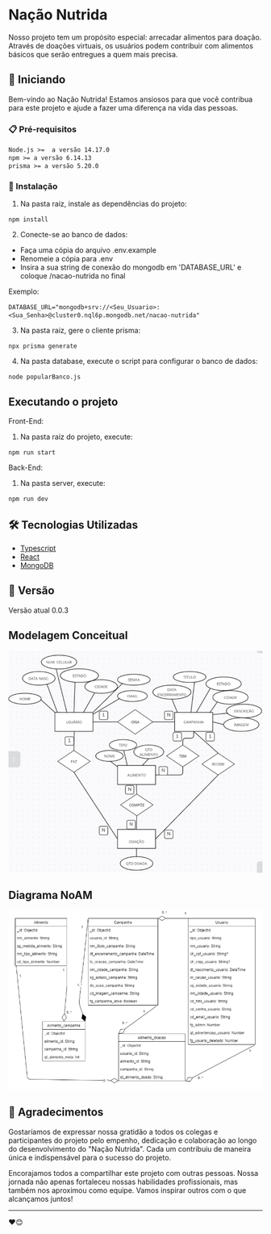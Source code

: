 # Nação Nutrida

Nosso projeto tem um propósito especial: arrecadar alimentos para doação. Através de doações virtuais, os usuários podem contribuir com alimentos básicos que serão entregues a quem mais precisa.

## 🚀 Iniciando

Bem-vindo ao Nação Nutrida! Estamos ansiosos para que você contribua para este projeto e ajude a fazer uma diferença na vida das pessoas.

### 📋 Pré-requisitos

```
Node.js >=  a versão 14.17.0
npm >= a versão 6.14.13
prisma >= a versão 5.20.0
```

### 🔧 Instalação

1. Na pasta raiz, instale as dependências do projeto:
```
npm install
```

2. Conecte-se ao banco de dados:
  * Faça uma cópia do arquivo .env.example
  * Renomeie a cópia para .env
  * Insira a sua string de conexão do mongodb em 'DATABASE_URL' e coloque /nacao-nutrida no final

Exemplo:
```
DATABASE_URL="mongodb+srv://<Seu_Usuario>:<Sua_Senha>@cluster0.nql6p.mongodb.net/nacao-nutrida"
```

3. Na pasta raiz, gere o cliente prisma:
```
npx prisma generate
```

4. Na pasta database, execute o script para configurar o banco de dados:
```
node popularBanco.js
```

## Executando o projeto

Front-End:
1. Na pasta raiz do projeto, execute:
```
npm run start
```

Back-End: 
1. Na pasta server, execute:
```
npm run dev
```

## 🛠️ Tecnologias Utilizadas

* [Typescript](https://www.typescriptlang.org/)
* [React](https://react.dev/)
* [MongoDB](https://www.mongodb.com/pt-br)


## 📌 Versão

Versão atual 0.0.3

## Modelagem Conceitual

<img src="public/assets/modelagem banco/modelagemConceitual.png">

## Diagrama NoAM

<img src="docs/NoAM.png">


## 🎁 Agradecimentos

Gostaríamos de expressar nossa gratidão a todos os colegas e participantes do projeto pelo empenho, dedicação e colaboração ao longo do desenvolvimento do "Nação Nutrida". Cada um contribuiu de maneira única e indispensável para o sucesso do projeto.

Encorajamos todos a compartilhar este projeto com outras pessoas. Nossa jornada não apenas fortaleceu nossas habilidades profissionais, mas também nos aproximou como equipe. Vamos inspirar outros com o que alcançamos juntos!

---
❤️😊
